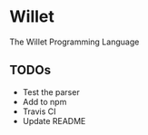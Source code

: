 # Willet
The Willet Programming Language


## TODOs

* Test the parser
* Add to npm
* Travis CI
* Update README
